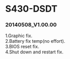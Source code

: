 S430-DSDT
==================================================================
### 20140508_V1.00.00
1.Graphic fix.<br/>
2.Battery fix temp(no effort).<br/>
3.BIOS reset fix.<br/>
4.Shut down and restart fix.<br/>
